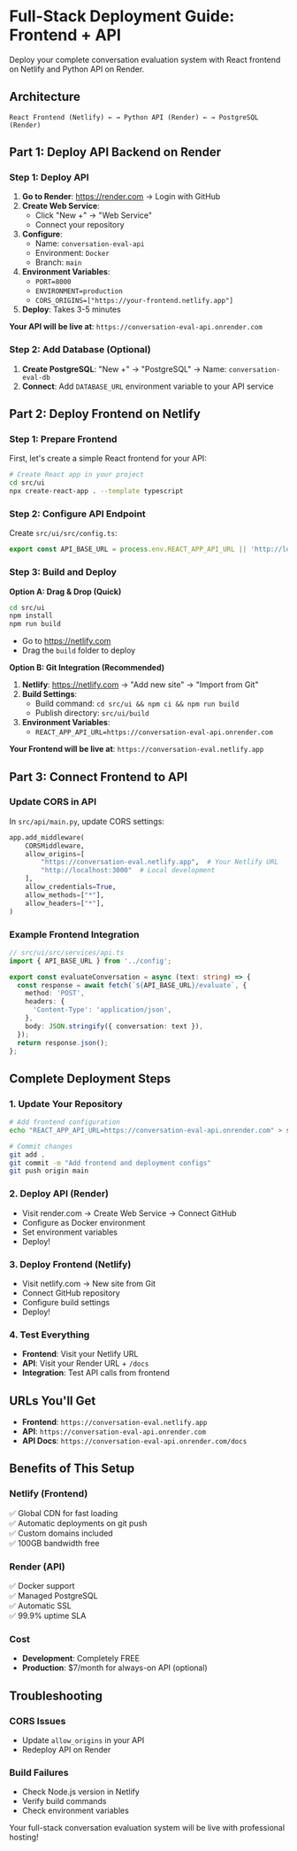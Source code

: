 # Full-Stack Deployment Guide: Frontend + API

Deploy your complete conversation evaluation system with React frontend on Netlify and Python API on Render.

## Architecture
```
React Frontend (Netlify) ← → Python API (Render) ← → PostgreSQL (Render)
```

## Part 1: Deploy API Backend on Render

### Step 1: Deploy API
1. **Go to Render**: https://render.com → Login with GitHub
2. **Create Web Service**: 
   - Click "New +" → "Web Service"
   - Connect your repository
3. **Configure**:
   - Name: `conversation-eval-api`
   - Environment: `Docker`
   - Branch: `main`
4. **Environment Variables**:
   - `PORT=8000`
   - `ENVIRONMENT=production`
   - `CORS_ORIGINS=["https://your-frontend.netlify.app"]`
5. **Deploy**: Takes 3-5 minutes

**Your API will be live at**: `https://conversation-eval-api.onrender.com`

### Step 2: Add Database (Optional)
1. **Create PostgreSQL**: "New +" → "PostgreSQL" → Name: `conversation-eval-db`
2. **Connect**: Add `DATABASE_URL` environment variable to your API service

## Part 2: Deploy Frontend on Netlify

### Step 1: Prepare Frontend
First, let's create a simple React frontend for your API:

```bash
# Create React app in your project
cd src/ui
npx create-react-app . --template typescript
```

### Step 2: Configure API Endpoint
Create `src/ui/src/config.ts`:
```typescript
export const API_BASE_URL = process.env.REACT_APP_API_URL || 'http://localhost:8000';
```

### Step 3: Build and Deploy
**Option A: Drag & Drop (Quick)**
```bash
cd src/ui
npm install
npm run build
```
- Go to https://netlify.com
- Drag the `build` folder to deploy

**Option B: Git Integration (Recommended)**
1. **Netlify**: https://netlify.com → "Add new site" → "Import from Git"
2. **Build Settings**:
   - Build command: `cd src/ui && npm ci && npm run build`
   - Publish directory: `src/ui/build`
3. **Environment Variables**:
   - `REACT_APP_API_URL=https://conversation-eval-api.onrender.com`

**Your Frontend will be live at**: `https://conversation-eval.netlify.app`

## Part 3: Connect Frontend to API

### Update CORS in API
In `src/api/main.py`, update CORS settings:
```python
app.add_middleware(
    CORSMiddleware,
    allow_origins=[
        "https://conversation-eval.netlify.app",  # Your Netlify URL
        "http://localhost:3000"  # Local development
    ],
    allow_credentials=True,
    allow_methods=["*"],
    allow_headers=["*"],
)
```

### Example Frontend Integration
```typescript
// src/ui/src/services/api.ts
import { API_BASE_URL } from '../config';

export const evaluateConversation = async (text: string) => {
  const response = await fetch(`${API_BASE_URL}/evaluate`, {
    method: 'POST',
    headers: {
      'Content-Type': 'application/json',
    },
    body: JSON.stringify({ conversation: text }),
  });
  return response.json();
};
```

## Complete Deployment Steps

### 1. Update Your Repository
```bash
# Add frontend configuration
echo "REACT_APP_API_URL=https://conversation-eval-api.onrender.com" > src/ui/.env.production

# Commit changes
git add .
git commit -m "Add frontend and deployment configs"
git push origin main
```

### 2. Deploy API (Render)
- Visit render.com → Create Web Service → Connect GitHub
- Configure as Docker environment
- Set environment variables
- Deploy!

### 3. Deploy Frontend (Netlify)
- Visit netlify.com → New site from Git
- Connect GitHub repository
- Configure build settings
- Deploy!

### 4. Test Everything
- **Frontend**: Visit your Netlify URL
- **API**: Visit your Render URL + `/docs`
- **Integration**: Test API calls from frontend

## URLs You'll Get

- **Frontend**: `https://conversation-eval.netlify.app`
- **API**: `https://conversation-eval-api.onrender.com`
- **API Docs**: `https://conversation-eval-api.onrender.com/docs`

## Benefits of This Setup

### Netlify (Frontend)
✅ Global CDN for fast loading  
✅ Automatic deployments on git push  
✅ Custom domains included  
✅ 100GB bandwidth free  

### Render (API)
✅ Docker support  
✅ Managed PostgreSQL  
✅ Automatic SSL  
✅ 99.9% uptime SLA  

### Cost
- **Development**: Completely FREE
- **Production**: $7/month for always-on API (optional)

## Troubleshooting

### CORS Issues
- Update `allow_origins` in your API
- Redeploy API on Render

### Build Failures
- Check Node.js version in Netlify
- Verify build commands
- Check environment variables

Your full-stack conversation evaluation system will be live with professional hosting!
